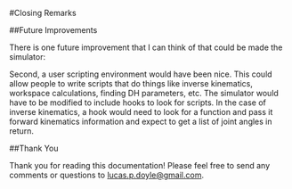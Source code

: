 #Closing Remarks

##Future Improvements


There is one future improvement that I can think of that could be made the simulator:

Second, a user scripting environment would have been nice. This could allow people to write scripts that do things like inverse kinematics, workspace calculations, finding DH parameters, etc. The simulator would have to be modified to include hooks to look for scripts. In the case of inverse kinematics, a hook would need to look for a function and pass it forward kinematics information and expect to get a list of joint angles in return.

##Thank You

Thank you for reading this documentation! Please feel free to send any comments or questions to lucas.p.doyle@gmail.com.
